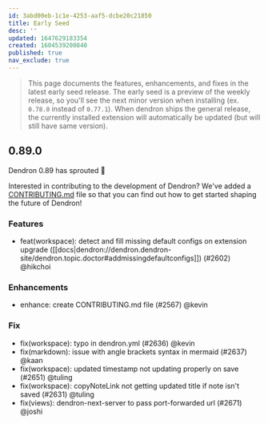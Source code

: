 ```yaml
---
id: 3abd00eb-1c1e-4253-aaf5-dcbe20c21850
title: Early Seed
desc: ''
updated: 1647629183354
created: 1604539200840
published: true
nav_exclude: true
---
```


> This page documents the features, enhancements, and fixes in the latest early seed release. The early seed is a preview of the weekly release, so you'll see the next minor version when installing (ex. `0.78.0` instead of `0.77.1`). When dendron ships the general release, the currently installed extension will automatically be updated (but will still have same version).

## 0.89.0

Dendron 0.89 has sprouted 🌱

Interested in contributing to the development of Dendron? We've added a [CONTRIBUTING.md](https://github.com/dendronhq/dendron/blob/master/CONTRIBUTING.md) file so that you can find out how to get started shaping the future of Dendron!

### Features
- feat(workspace): detect and fill missing default configs on extension upgrade ([[docs|dendron://dendron.dendron-site/dendron.topic.doctor#addmissingdefaultconfigs]]) (#2602)  @hikchoi

### Enhancements
- enhance: create CONTRIBUTING.md file (#2567) @kevin

### Fix
- fix(workspace): typo in dendron.yml (#2636) @kevin
- fix(markdown): issue with angle brackets syntax in mermaid  (#2637) @kaan
- fix(workspace): updated timestamp not updating properly on save (#2651) @tuling
- fix(workspace): copyNoteLink not getting updated title if note isn't saved (#2631) @tuling
- fix(views): dendron-next-server to pass port-forwarded url (#2671) @joshi